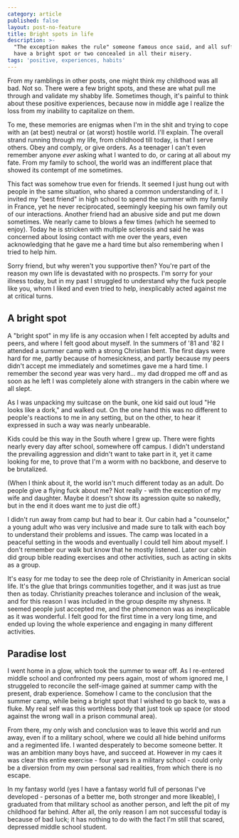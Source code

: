 ```yaml
---
category: article
published: false
layout: post-no-feature
title: Bright spots in life
description: >-
  "The exception makes the rule" someone famous once said, and all sufferers
  have a bright spot or two concealed in all their misery.
tags: 'positive, experiences, habits'
---
```

From my ramblings in other posts, one might think my childhood was all bad. Not so. There were a few bright spots, and these are what pull me through and validate my shabby life. Sometimes though, it's painful to think about these positive experiences, because now in middle age I realize the loss from my inability to capitalize on them.

To me, these memories are enigmas when I'm in the shit and trying to cope with an (at best) neutral or (at worst) hostile world. I'll explain. The overall strand running through my life, from childhood till today, is that I serve others. Obey and comply, or give orders. As a teenager I can't even remember anyone _ever_ asking what I wanted to do, or caring at all about my fate. From my family to school, the world was an indifferent place that showed its contempt of me sometimes.

This fact was somehow true even for friends. It seemed I just hung out with people in the same situation, who shared a common understanding of it. I invited my "best friend" in high school to spend the summer with my family in France, yet he never reciprocated, seemingly keeping his own family out of our interactions. Another friend had an abusive side and put me down sometimes. We nearly came to blows a few times (which he seemed to enjoy). Today he is stricken with multiple sclerosis and said he was concerned about losing contact with me over the years, even acknowledging that he gave me a hard time but also remembering when I tried to help him. 

Sorry friend, but why weren't you supportive then? You're part of the reason my own life is devastated with no prospects. I'm sorry for your illness today, but in my past I struggled to understand why the fuck people like you, whom I liked and even tried to help, inexplicably acted against me at critical turns.

## A bright spot

A "bright spot" in my life is any occasion when I felt accepted by adults and peers, and where I felt good about myself. In the summers of '81 and '82 I attended a summer camp with a strong Christian bent. The first days were hard for me, partly because of homesickness, and partly because my peers didn't accept me immediately and sometimes gave me a hard time. I remember the second year was very hard... my dad dropped me off and as soon as he left I was completely alone with strangers in the cabin where we all slept.

As I was unpacking my suitcase on the bunk, one kid said out loud "He looks like a dork," and walked out. On the one hand this was no different to people's reactions to me in any setting, but on the other, to hear it expressed in such a way was nearly unbearable.

Kids could be this way in the South where I grew up. There were fights nearly every day after school, somewhere off campus. I didn't understand the prevailing aggression and didn't want to take part in it, yet it came looking for me, to prove that I'm a worm with no backbone, and deserve to be brutalized.

(When I think about it, the world isn't much different today as an adult. Do people give a flying fuck about me? Not really - with the exception of my wife and daughter. Maybe it doesn't show its agression quite so nakedly, but in the end it does want me to just die off.)

I didn't run away from camp but had to bear it. Our cabin had a "counselor," a young adult who was very inclusive and made sure to talk with each boy to understand their problems and issues. The camp was located in a peaceful setting in the woods and eventually I could tell him about myself. I don't remember our walk but know that he mostly listened. Later our cabin did group bible reading exercises and other activities, such as acting in skits as a group.

It's easy for me today to see the deep role of Christianity in American social life. It's the glue that brings communities together, and it was just as true then as today. Christianity preaches tolerance and inclusion of the weak, and for this reason I was included in the group despite my shyness. It seemed people just accepted me, and the phenomenon was as inexplicable as it was wonderful. I felt good for the first time in a very long time, and ended up loving the whole experience and engaging in many different activities.

## Paradise lost

I went home in a glow, which took the summer to wear off. As I re-entered middle school and confronted my peers again, most of whom ignored me, I struggeled to reconcile the self-image gained at summer camp with the present, drab experience. Somehow I came to the conclusion that the summer camp, while being a bright spot that I wished to go back to, was a fluke. My real self was this worthless body that just took up space (or stood against the wrong wall in a prison communal area).

From there, my only wish and conclusion was to leave this world and run away, even if to a military school, where we could all hide behind uniforms and a regimented life. I wanted desperately to become someone better. It was an ambition many boys have, and succeed at. However in my caes it was clear this entire exercise - four years in a military school - could only be a diversion from my own personal sad realities, from which there is no escape.

In my fantasy world (yes I have a fantasy world full of personas I've developed - personas of a better me, both stronger and more likeable), I graduated from that military school as another person, and left the pit of my childhood far behind. After all, the only reason I am not successful today is because of bad luck; it has nothing to do with the fact I'm still that scared, depressed middle school student.
